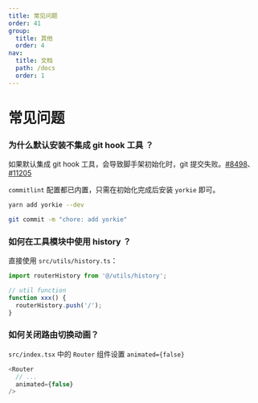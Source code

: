 ```yaml
---
title: 常见问题
order: 41
group:
  title: 其他
  order: 4
nav:
  title: 文档
  path: /docs
  order: 1
---
```


# 常见问题

### 为什么默认安装不集成 git hook 工具 ？

如果默认集成 git hook 工具，会导致脚手架初始化时，git 提交失败。[#8498](https://github.com/facebook/create-react-app/issues/8498)、[#11205](https://github.com/facebook/create-react-app/issues/11205)

`commitlint` 配置都已内置，只需在初始化完成后安装 `yorkie` 即可。

```bash
yarn add yorkie --dev

git commit -m "chore: add yorkie"
```

### 如何在工具模块中使用 history ？

直接使用 `src/utils/history.ts`：

```typescript
import routerHistory from '@/utils/history';

// util function
function xxx() {
  routerHistory.push('/');
}
```

### 如何关闭路由切换动画？

`src/index.tsx` 中的 `Router` 组件设置 `animated={false}`

```typescript
<Router
  // ...
  animated={false}
/>
```
